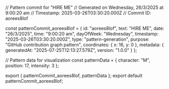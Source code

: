 // Pattern commit for "HIRE ME"
// Generated on Wednesday, 26/3/2025 at 9:00:20 am
// Timestamp: 2025-03-26T03:30:20.000Z
// Commit ID: aorees8lof

const patternCommit_aorees8lof = {
  id: "aorees8lof",
  text: "HIRE ME",
  date: "26/3/2025",
  time: "9:00:20 am",
  dayOfWeek: "Wednesday",
  timestamp: "2025-03-26T03:30:20.000Z",
  type: "pattern-generation",
  purpose: "GitHub contribution graph pattern",
  coordinates: {
    x: 16,
    y: 0
  },
  metadata: {
    generatedAt: "2025-07-25T12:13:27.579Z",
    version: "1.0.0"
  }
};

// Pattern data for visualization
const patternData = {
  character: "M",
  position: 17,
  intensity: 3
};

export { patternCommit_aorees8lof, patternData };
export default patternCommit_aorees8lof;
